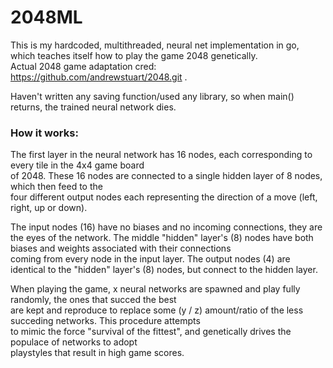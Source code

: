 # 2048ML
This is my hardcoded, multithreaded, neural net implementation in go, which teaches itself how to play the game 2048 genetically.  
Actual 2048 game adaptation cred: https://github.com/andrewstuart/2048.git . 

Haven't written any saving function/used any library, so when main() returns, the trained neural network dies.

### How it works:
The first layer in the neural network has 16 nodes, each corresponding to every tile in the 4x4 game board  
of 2048. These 16 nodes are connected to a single hidden layer of 8 nodes, which then feed to the  
four different output nodes each representing the direction of a move (left, right, up or down).

The input nodes (16) have no biases and no incoming connections, they are the eyes of the network.
The middle "hidden" layer's (8) nodes have both biases and weights associated with their connections  
coming from every node in the input layer.
The output nodes (4) are identical to the "hidden" layer's (8) nodes, but connect to the hidden layer.

When playing the game, x neural networks are spawned and play fully randomly, the ones that succed the best  
are kept and reproduce to replace some (y / z) amount/ratio of the less succeding networks. This procedure attempts  
to mimic the force "survival of the fittest", and genetically drives the populace of networks to adopt  
playstyles that result in high game scores.